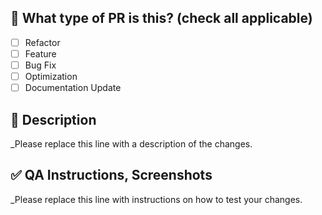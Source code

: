 ## 📝 What type of PR is this? (check all applicable)

- [ ] Refactor
- [ ] Feature
- [ ] Bug Fix
- [ ] Optimization
- [ ] Documentation Update

## 📖 Description

_Please replace this line with a description of the changes.

## ✅ QA Instructions, Screenshots

_Please replace this line with instructions on how to test your changes.


